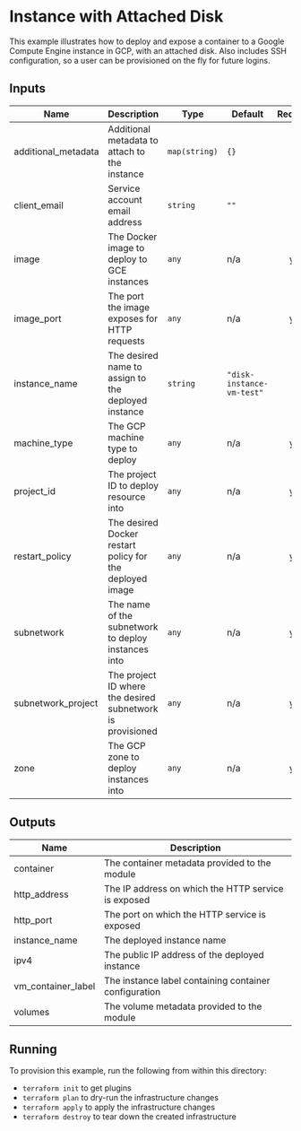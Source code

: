 # Instance with Attached Disk

This example illustrates how to deploy and expose a container to a Google Compute Engine instance in GCP, with an attached disk. Also includes SSH configuration, so a user can be provisioned on the fly for future logins.

<!-- BEGINNING OF PRE-COMMIT-TERRAFORM DOCS HOOK -->
## Inputs

| Name | Description | Type | Default | Required |
|------|-------------|------|---------|:--------:|
| additional\_metadata | Additional metadata to attach to the instance | `map(string)` | `{}` | no |
| client\_email | Service account email address | `string` | `""` | no |
| image | The Docker image to deploy to GCE instances | `any` | n/a | yes |
| image\_port | The port the image exposes for HTTP requests | `any` | n/a | yes |
| instance\_name | The desired name to assign to the deployed instance | `string` | `"disk-instance-vm-test"` | no |
| machine\_type | The GCP machine type to deploy | `any` | n/a | yes |
| project\_id | The project ID to deploy resource into | `any` | n/a | yes |
| restart\_policy | The desired Docker restart policy for the deployed image | `any` | n/a | yes |
| subnetwork | The name of the subnetwork to deploy instances into | `any` | n/a | yes |
| subnetwork\_project | The project ID where the desired subnetwork is provisioned | `any` | n/a | yes |
| zone | The GCP zone to deploy instances into | `any` | n/a | yes |

## Outputs

| Name | Description |
|------|-------------|
| container | The container metadata provided to the module |
| http\_address | The IP address on which the HTTP service is exposed |
| http\_port | The port on which the HTTP service is exposed |
| instance\_name | The deployed instance name |
| ipv4 | The public IP address of the deployed instance |
| vm\_container\_label | The instance label containing container configuration |
| volumes | The volume metadata provided to the module |

<!-- END OF PRE-COMMIT-TERRAFORM DOCS HOOK -->

## Running

To provision this example, run the following from within this directory:

- `terraform init` to get plugins
- `terraform plan` to dry-run the infrastructure changes
- `terraform apply` to apply the infrastructure changes
- `terraform destroy` to tear down the created infrastructure

